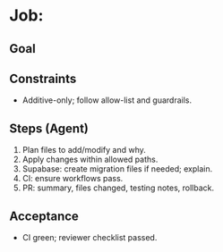 # Job: <short title>

## Goal
<one-sentence outcome>

## Constraints
- Additive-only; follow allow-list and guardrails.

## Steps (Agent)
1) Plan files to add/modify and why.
2) Apply changes within allowed paths.
3) Supabase: create migration files if needed; explain.
4) CI: ensure workflows pass.
5) PR: summary, files changed, testing notes, rollback.

## Acceptance
- CI green; reviewer checklist passed.

